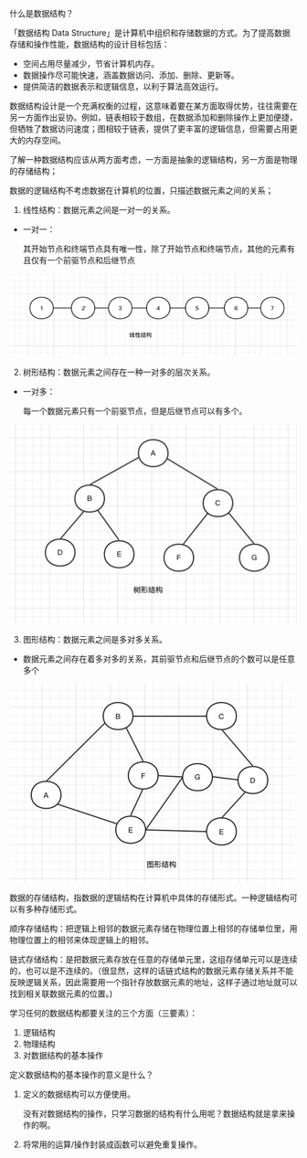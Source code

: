 什么是数据结构？

「数据结构 Data Structure」是计算机中组织和存储数据的方式。为了提高数据存储和操作性能，数据结构的设计目标包括：

- 空间占用尽量减少，节省计算机内存。
- 数据操作尽可能快速，涵盖数据访问、添加、删除、更新等。
- 提供简洁的数据表示和逻辑信息，以利于算法高效运行。

数据结构设计是一个充满权衡的过程，这意味着要在某方面取得优势，往往需要在另一方面作出妥协。例如，链表相较于数组，在数据添加和删除操作上更加便捷，但牺牲了数据访问速度；图相较于链表，提供了更丰富的逻辑信息，但需要占用更大的内存空间。



了解一种数据结构应该从两方面考虑，一方面是抽象的逻辑结构，另一方面是物理的存储结构；



数据的逻辑结构不考虑数据在计算机的位置，只描述数据元素之间的关系；

1. 线性结构：数据元素之间是一对一的关系。

- 一对一：

  其开始节点和终端节点具有唯一性，除了开始节点和终端节点，其他的元素有且仅有一个前驱节点和后继节点

![1680849746349](什么是数据结构.assets/1680849746349.png)

2. 树形结构：数据元素之间存在一种一对多的层次关系。

- 一对多：

  每一个数据元素只有一个前驱节点，但是后继节点可以有多个。

![1680849834031](什么是数据结构.assets/1680849834031.png)

3. 图形结构：数据元素之间是多对多关系。

- 数据元素之间存在着多对多的关系，其前驱节点和后继节点的个数可以是任意多个

![1680849989571](什么是数据结构.assets/1680849989571.png)

数据的存储结构，指数据的逻辑结构在计算机中具体的存储形式。一种逻辑结构可以有多种存储形式。

顺序存储结构：把逻辑上相邻的数据元素存储在物理位置上相邻的存储单位里，用物理位置上的相邻来体现逻辑上的相邻。

链式存储结构：是把数据元素存放在任意的存储单元里，这组存储单元可以是连续的，也可以是不连续的。（很显然，这样的话链式结构的数据元素存储关系并不能反映逻辑关系，因此需要用一个指针存放数据元素的地址，这样子通过地址就可以找到相关联数据元素的位置。)





学习任何的数据结构都要关注的三个方面（三要素）：

1. 逻辑结构
2. 物理结构
3. 对数据结构的基本操作

定义数据结构的基本操作的意义是什么？

1. 定义的数据结构可以方便使用。

   没有对数据结构的操作，只学习数据的结构有什么用呢？数据结构就是拿来操作的啊。

2. 将常用的运算/操作封装成函数可以避免重复操作。

















